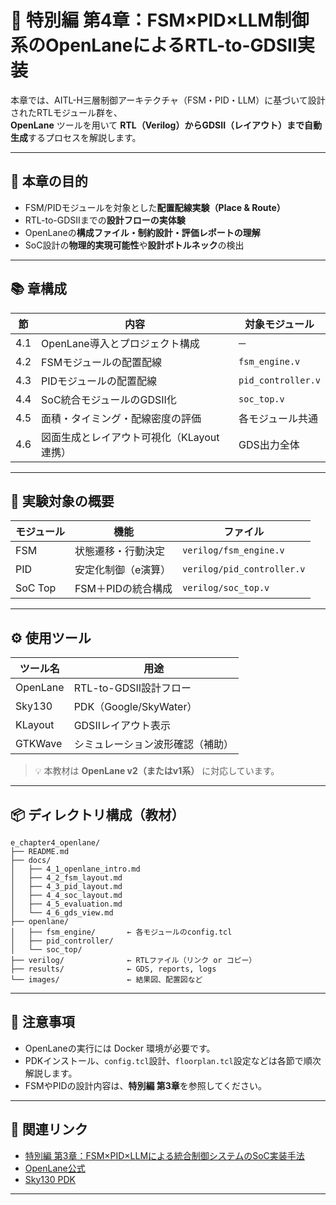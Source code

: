 # 🧱 特別編 第4章：FSM×PID×LLM制御系のOpenLaneによるRTL-to-GDSII実装

本章では、AITL-H三層制御アーキテクチャ（FSM・PID・LLM）に基づいて設計されたRTLモジュール群を、  
**OpenLane** ツールを用いて **RTL（Verilog）からGDSII（レイアウト）まで自動生成**するプロセスを解説します。

---

## 🎯 本章の目的

- FSM/PIDモジュールを対象とした**配置配線実験（Place & Route）**
- RTL-to-GDSIIまでの**設計フローの実体験**
- OpenLaneの**構成ファイル・制約設計・評価レポートの理解**
- SoC設計の**物理的実現可能性**や**設計ボトルネック**の検出

---

## 📚 章構成

| 節 | 内容 | 対象モジュール |
|----|------|----------------|
| 4.1 | OpenLane導入とプロジェクト構成 | ─ |
| 4.2 | FSMモジュールの配置配線 | `fsm_engine.v` |
| 4.3 | PIDモジュールの配置配線 | `pid_controller.v` |
| 4.4 | SoC統合モジュールのGDSII化 | `soc_top.v` |
| 4.5 | 面積・タイミング・配線密度の評価 | 各モジュール共通 |
| 4.6 | 図面生成とレイアウト可視化（KLayout連携） | GDS出力全体 |

---

## 🧪 実験対象の概要

| モジュール | 機能 | ファイル |
|------------|------|----------|
| FSM | 状態遷移・行動決定 | `verilog/fsm_engine.v` |
| PID | 安定化制御（e演算） | `verilog/pid_controller.v` |
| SoC Top | FSM＋PIDの統合構成 | `verilog/soc_top.v` |

---

## ⚙️ 使用ツール

| ツール名 | 用途 |
|----------|------|
| OpenLane | RTL-to-GDSII設計フロー |
| Sky130 | PDK（Google/SkyWater） |
| KLayout | GDSIIレイアウト表示 |
| GTKWave | シミュレーション波形確認（補助） |

> 💡 本教材は **OpenLane v2（またはv1系）** に対応しています。

---

## 📦 ディレクトリ構成（教材）
```
e_chapter4_openlane/
├── README.md
├── docs/
│   ├── 4_1_openlane_intro.md
│   ├── 4_2_fsm_layout.md
│   ├── 4_3_pid_layout.md
│   ├── 4_4_soc_layout.md
│   ├── 4_5_evaluation.md
│   └── 4_6_gds_view.md
├── openlane/
│   ├── fsm_engine/       ← 各モジュールのconfig.tcl
│   ├── pid_controller/
│   └── soc_top/
├── verilog/              ← RTLファイル（リンク or コピー）
├── results/              ← GDS, reports, logs
└── images/               ← 結果図、配置図など
```
---

## 📝 注意事項

- OpenLaneの実行には Docker 環境が必要です。
- PDKインストール、`config.tcl`設計、`floorplan.tcl`設定などは各節で順次解説します。
- FSMやPIDの設計内容は、**特別編 第3章**を参照してください。

---

## 🔗 関連リンク

- [特別編 第3章：FSM×PID×LLMによる統合制御システムのSoC実装手法](../f_chapter3_socsystem/README.md)
- [OpenLane公式](https://github.com/The-OpenROAD-Project/OpenLane)
- [Sky130 PDK](https://github.com/google/skywater-pdk)

---
